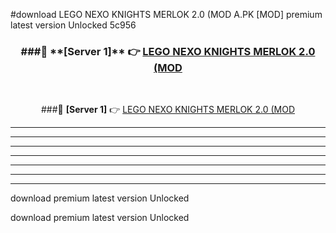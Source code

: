 #download LEGO NEXO KNIGHTS MERLOK 2.0 (MOD A.PK [MOD] premium latest version Unlocked 5c956 



<div align="center">
<h3>###🔹 **[Server 1]** 👉 <a href="https://download1apk.web.app/">LEGO NEXO KNIGHTS MERLOK 2.0 (MOD</a></h3><br>


###🔹 **[Server 1]** 👉 <a href="https://download1apk.web.app/">LEGO NEXO KNIGHTS MERLOK 2.0 (MOD</a></h3>
</div>



----------------------------------------------------------

----------------------------------------------------------

----------------------------------------------------------

----------------------------------------------------------

----------------------------------------------------------

----------------------------------------------------------

----------------------------------------------------------

download premium latest version Unlocked

download premium latest version Unlocked
